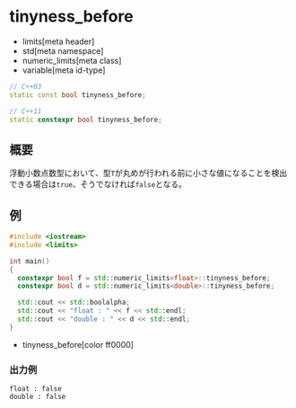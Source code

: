 # tinyness_before
* limits[meta header]
* std[meta namespace]
* numeric_limits[meta class]
* variable[meta id-type]

```cpp
// C++03
static const bool tinyness_before;

// C++11
static constexpr bool tinyness_before;
```

## 概要
浮動小数点数型において、型`T`が丸めが行われる前に小さな値になることを検出できる場合は`true`、そうでなければ`false`となる。


## 例
```cpp example
#include <iostream>
#include <limits>

int main()
{
  constexpr bool f = std::numeric_limits<float>::tinyness_before;
  constexpr bool d = std::numeric_limits<double>::tinyness_before;

  std::cout << std::boolalpha;
  std::cout << "float : " << f << std::endl;
  std::cout << "double : " << d << std::endl;
}
```
* tinyness_before[color ff0000]

### 出力例
```
float : false
double : false
```


